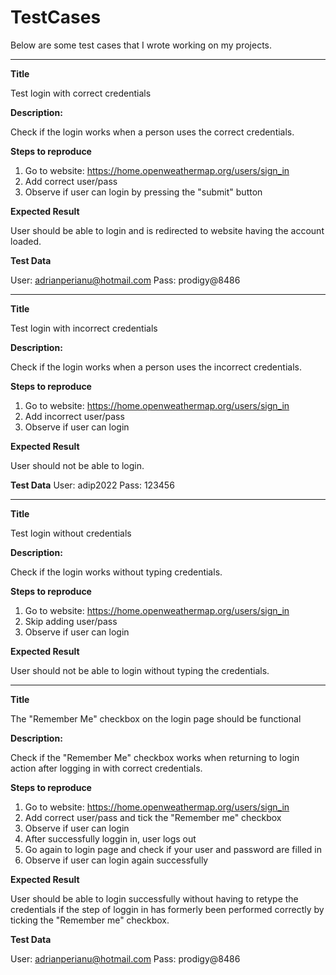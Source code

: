 # TestCases 

Below are some test cases that I wrote working on my projects.

---------------------------------------------------------------
**Title**

Test login with correct credentials

**Description:**

Check if the login works when a person uses the correct credentials.

**Steps to reproduce**
1. Go to website: https://home.openweathermap.org/users/sign_in 
2. Add correct user/pass
3. Observe if user can login by pressing the "submit" button

**Expected Result**

User should be able to login and is redirected to website having the account loaded.

**Test Data**

User: adrianperianu@hotmail.com
Pass: prodigy@8486

---------------------------------------------------------------

**Title**

Test login with incorrect credentials

**Description:**

Check if the login works when a person uses the incorrect credentials.

**Steps to reproduce**
1. Go to website: https://home.openweathermap.org/users/sign_in 
2. Add incorrect user/pass
3. Observe if user can login

**Expected Result**

User should not be able to login.

**Test Data**
User: adip2022
Pass: 123456

-----------------------------------------------------------------

**Title**

Test login without credentials

**Description:**

Check if the login works without typing credentials.

**Steps to reproduce**
1. Go to website: https://home.openweathermap.org/users/sign_in 
2. Skip adding user/pass
3. Observe if user can login

**Expected Result**

User should not be able to login without typing the credentials.

-------------------------------------------------------------------

**Title**

The "Remember Me" checkbox on the login page should be functional 


**Description:**

Check if the "Remember Me" checkbox works when returning to login action after logging in with correct credentials.

**Steps to reproduce**
1. Go to website: https://home.openweathermap.org/users/sign_in 
2. Add correct user/pass and tick the "Remember me" checkbox
3. Observe if user can login
4. After successfully loggin in, user logs out
5. Go again to login page and check if your user and password are filled in
6. Observe if user can login again successfully

**Expected Result**

User should be able to login successfully without having to retype the credentials if the step of loggin in has formerly been performed correctly by ticking the "Remember me" checkbox. 

**Test Data**

User: adrianperianu@hotmail.com
Pass: prodigy@8486

